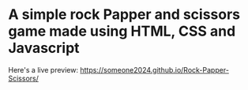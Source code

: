 # A simple rock Papper and scissors game made using HTML, CSS and Javascript

Here's a live preview: https://someone2024.github.io/Rock-Papper-Scissors/
